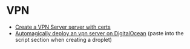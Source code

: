 # VPN

- [Create a VPN Server server with certs](https://www.digitalocean.com/community/tutorials/how-to-set-up-an-openvpn-server-on-ubuntu-14-04)
- [Automagically deploy an vpn server on DigitalOcean](https://github.com/digitalocean/do_user_scripts/blob/master/Ubuntu-14.04/network/open-vpn.yml) (paste into the script section when creating a droplet)
